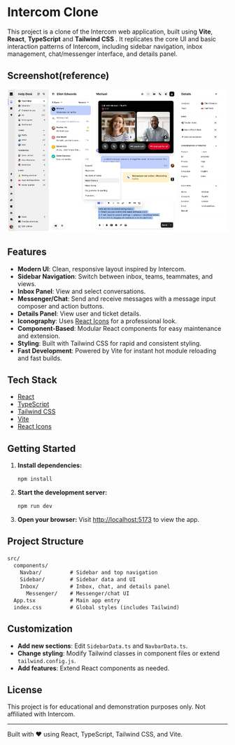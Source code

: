 # Intercom Clone

This project is a clone of the Intercom web application, built using **Vite**, **React**, **TypeScript** and **Tailwind CSS** . It replicates the core UI and basic interaction patterns of Intercom, including sidebar navigation, inbox management, chat/messenger interface, and details panel.

## Screenshot(reference)

![App Screenshot](public/cloneUI.png)

## Features

- **Modern UI**: Clean, responsive layout inspired by Intercom.
- **Sidebar Navigation**: Switch between inbox, teams, teammates, and views.
- **Inbox Panel**: View and select conversations.
- **Messenger/Chat**: Send and receive messages with a message input composer and action buttons.
- **Details Panel**: View user and ticket details.
- **Iconography**: Uses [React Icons](https://react-icons.github.io/react-icons/) for a professional look.
- **Component-Based**: Modular React components for easy maintenance and extension.
- **Styling**: Built with Tailwind CSS for rapid and consistent styling.
- **Fast Development**: Powered by Vite for instant hot module reloading and fast builds.

## Tech Stack

- [React](https://react.dev/)
- [TypeScript](https://www.typescriptlang.org/)
- [Tailwind CSS](https://tailwindcss.com/)
- [Vite](https://vitejs.dev/)
- [React Icons](https://react-icons.github.io/react-icons/)

## Getting Started

1. **Install dependencies:**

   ```sh
   npm install
   ```

2. **Start the development server:**

   ```sh
   npm run dev
   ```

3. **Open your browser:**
   Visit [http://localhost:5173](http://localhost:5173) to view the app.

## Project Structure

```
src/
  components/
    Navbar/         # Sidebar and top navigation
    Sidebar/        # Sidebar data and UI
    Inbox/          # Inbox, chat, and details panel
      Messenger/    # Messenger/chat UI
  App.tsx           # Main app entry
  index.css         # Global styles (includes Tailwind)
```

## Customization

- **Add new sections**: Edit `SidebarData.ts` and `NavbarData.ts`.
- **Change styling**: Modify Tailwind classes in component files or extend `tailwind.config.js`.
- **Add features**: Extend React components as needed.

## License

This project is for educational and demonstration purposes only. Not affiliated with Intercom.

---

Built with ❤️ using React, TypeScript, Tailwind CSS, and Vite.
